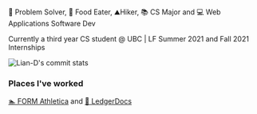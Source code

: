 🧠 Problem Solver, 🍜 Food Eater, ⛰️Hiker, 📚 CS Major and 💻 Web Applications Software Dev

Currently a third year CS student @ UBC | LF Summer 2021 and Fall 2021 Internships

![Lian-D's commit stats](https://github-readme-stats.vercel.app/api/top-langs/?username=Lian-D&hide=c%2B%2B&theme=dark&layout=compact)

### Places I've worked ###
 [🏊 FORM Athletica](https://www.formswim.com/) and
 [📝 LedgerDocs](https://www.ledgerdocs.com/)
